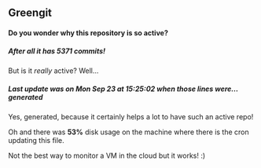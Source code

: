 ## Greengit

#### Do you wonder why this repository is so active?

##### After all it has 5371 commits!

But is it *really* active? Well...

##### Last update was on Mon Sep 23 at 15:25:02 when those lines were... generated

Yes, generated, because it certainly helps a lot to have such an active repo!

Oh and there was **53%** disk usage on the machine
where there is the cron updating this file.

Not the best way to monitor a VM in the cloud but it works! :)
